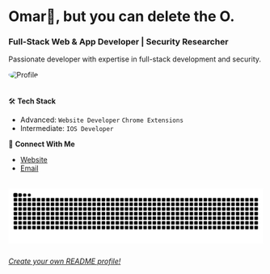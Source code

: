 # Omar👋, but you can delete the O.
### Full-Stack Web & App Developer | Security Researcher

Passionate developer with expertise in full-stack development and security.

<img src="https://tenor.com/en-GB/view/fantome-sexyfantome-gif-27360635" alt="Profile" width="200" height="200" style="border-radius: 50%; margin-bottom: 20px;">


🛠️ **Tech Stack**
- Advanced: `Website Developer` `Chrome Extensions`
- Intermediate: `IOS Developer`

🤝 **Connect With Me**
- [Website](https://marsec.cc)
- [Email](mailto:omar.alhami@outlook.com)

<br clear="both">

<img src="https://raw.githubusercontent.com/only-mar/only-mar/output/snake.svg" alt="Snake animation" />

###

*[Create your own README profile!](https://github-readmegenerator.netlify.app/)*
